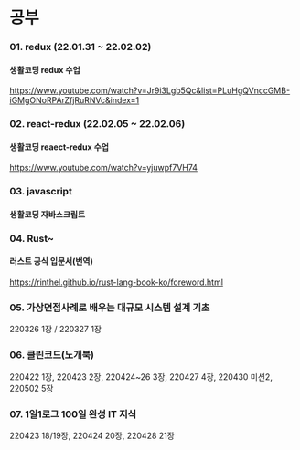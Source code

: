 # 공부

### 01. redux (22.01.31 ~ 22.02.02)

#### 생활코딩 redux 수업

https://www.youtube.com/watch?v=Jr9i3Lgb5Qc&list=PLuHgQVnccGMB-iGMgONoRPArZfjRuRNVc&index=1

### 02. react-redux (22.02.05 ~ 22.02.06)

#### 생활코딩 reaect-redux 수업

https://www.youtube.com/watch?v=yjuwpf7VH74

### 03. javascript

#### 생활코딩 자바스크립트

### 04. Rust~

#### 러스트 공식 입문서(번역)

https://rinthel.github.io/rust-lang-book-ko/foreword.html

### 05. 가상면접사례로 배우는 대규모 시스템 설계 기초

220326 1장 / 220327 1장

### 06. 클린코드(노개북)

220422 1장, 220423 2장, 220424~26 3장, 220427 4장, 220430 미션2, 220502 5장

### 07. 1일1로그 100일 완성 IT 지식

220423 18/19장, 220424 20장, 220428 21장

